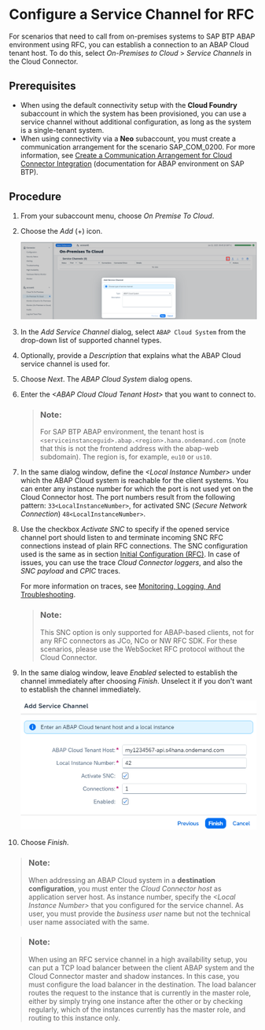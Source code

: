 <!-- loio18602c25ae33423f847e9f2c539d7fa0 -->

# Configure a Service Channel for RFC

For scenarios that need to call from on-premises systems to SAP BTP ABAP environment using RFC, you can establish a connection to an ABAP Cloud tenant host. To do this, select *On-Premises to Cloud* \> *Service Channels* in the Cloud Connector.



<a name="loio18602c25ae33423f847e9f2c539d7fa0__section_zhm_wsk_52b"/>

## Prerequisites

-   When using the default connectivity setup with the **Cloud Foundry** subaccount in which the system has been provisioned, you can use a service channel without additional configuration, as long as the system is a single-tenant system.
-   When using connectivity via a **Neo** subaccount, you must create a communication arrangement for the scenario SAP\_COM\_0200. For more information, see [Create a Communication Arrangement for Cloud Connector Integration](https://help.sap.com/viewer/65de2977205c403bbc107264b8eccf4b/Cloud/en-US/16c9c3d29c79484c9b7cc0560e08e770.html) \(documentation for ABAP environment on SAP BTP\).



<a name="loio18602c25ae33423f847e9f2c539d7fa0__section_dqg_xgy_tz"/>

## Procedure

1.  From your subaccount menu, choose *On Premise To Cloud*.
2.  Choose the *Add* \(+\) icon.

    ![](images/SCC_ServiceChannels_-_RFC_1_605993f.png)

3.  In the *Add Service Channel* dialog, select `ABAP Cloud System` from the drop-down list of supported channel types.
4.  Optionally, provide a *Description* that explains what the ABAP Cloud service channel is used for.
5.  Choose *Next*. The *ABAP Cloud System* dialog opens.
6.  Enter the *<ABAP Cloud Cloud Tenant Host\>* that you want to connect to.

    > ### Note:  
    > For SAP BTP ABAP environment, the tenant host is `<serviceinstanceguid>.abap.<region>.hana.ondemand.com` \(note that this is not the frontend address with the abap-web subdomain\). The region is, for example, `eu10` or `us10`.

7.  In the same dialog window, define the *<Local Instance Number\>* under which the ABAP Cloud system is reachable for the client systems. You can enter any instance number for which the port is not used yet on the Cloud Connector host. The port numbers result from the following pattern: `33<LocalInstanceNumber>`, for activated SNC \(*Secure Network Connection*\) `48<LocalInstanceNumber>`.
8.  Use the checkbox *Activate SNC* to specify if the opened service channel port should listen to and terminate incoming SNC RFC connections instead of plain RFC connections. The SNC configuration used is the same as in section [Initial Configuration \(RFC\)](initial-configuration-rfc-f09eefe.md). In case of issues, you can use the trace *Cloud Connector loggers*, and also the *SNC payload* and *CPIC* traces.

    For more information on traces, see [Monitoring, Logging, And Troubleshooting](monitoring-logging-and-troubleshooting-e7df7f1.md).

    > ### Note:  
    > This SNC option is only supported for ABAP-based clients, not for any RFC connectors as JCo, NCo or NW RFC SDK. For these scenarios, please use the WebSocket RFC protocol without the Cloud Connector.

9.  In the same dialog window, leave *Enabled* selected to establish the channel immediately after choosing *Finish*. Unselect it if you don't want to establish the channel immediately.

    ![](images/SCC_ServiceChannels_-_RFC_2_59bb37f.png)

10. Choose *Finish*.

> ### Note:  
> When addressing an ABAP Cloud system in a **destination configuration**, you must enter the *Cloud Connector host* as application server host. As instance number, specify the *<Local Instance Number\>* that you configured for the service channel. As user, you must provide the *business user* name but not the technical user name associated with the same.

> ### Note:  
> When using an RFC service channel in a high availability setup, you can put a TCP load balancer between the client ABAP system and the Cloud Connector master and shadow instances. In this case, you must configure the load balancer in the destination. The load balancer routes the request to the instance that is currently in the master role, either by simply trying one instance after the other or by checking regularly, which of the instances currently has the master role, and routing to this instance only.

